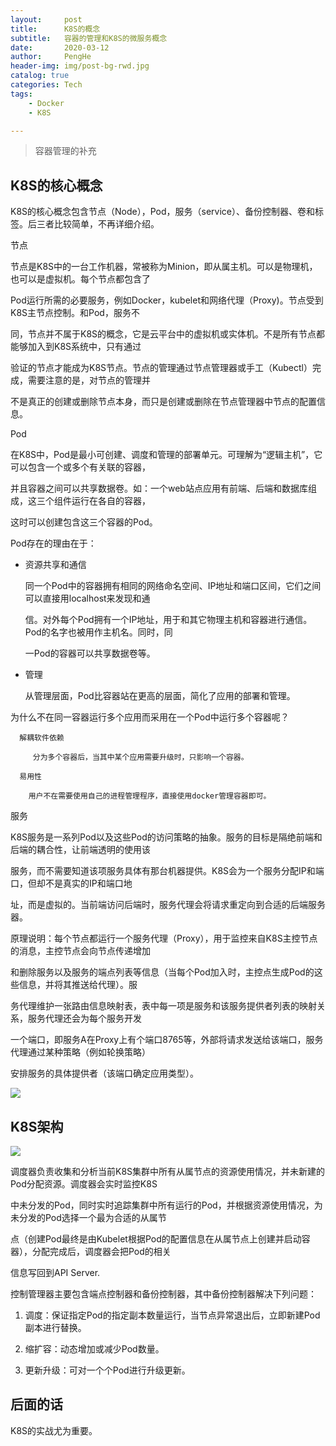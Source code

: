 ```yaml
---
layout:     post
title:      K8S的概念
subtitle:   容器的管理和K8S的微服务概念
date:       2020-03-12
author:     PengHe
header-img: img/post-bg-rwd.jpg
catalog: true
categories: Tech
tags:
    - Docker  
    - K8S  

---
```


> 容器管理的补充

## K8S的核心概念

K8S的核心概念包含节点（Node），Pod，服务（service）、备份控制器、卷和标签。后三者比较简单，不再详细介绍。

节点

节点是K8S中的一台工作机器，常被称为Minion，即从属主机。可以是物理机，也可以是虚拟机。每个节点都包含了   

Pod运行所需的必要服务，例如Docker，kubelet和网络代理（Proxy)。节点受到K8S主节点控制。和Pod，服务不

同，节点并不属于K8S的概念，它是云平台中的虚拟机或实体机。不是所有节点都能够加入到K8S系统中，只有通过

验证的节点才能成为K8S节点。节点的管理通过节点管理器或手工（Kubectl）完成，需要注意的是，对节点的管理并

不是真正的创建或删除节点本身，而只是创建或删除在节点管理器中节点的配置信息。

Pod

在K8S中，Pod是最小可创建、调度和管理的部署单元。可理解为“逻辑主机”，它可以包含一个或多个有关联的容器，

并且容器之间可以共享数据卷。如：一个web站点应用有前端、后端和数据库组成，这三个组件运行在各自的容器，

这时可以创建包含这三个容器的Pod。

Pod存在的理由在于：

- 资源共享和通信

  同一个Pod中的容器拥有相同的网络命名空间、IP地址和端口区间，它们之间可以直接用localhost来发现和通

  信。对外每个Pod拥有一个IP地址，用于和其它物理主机和容器进行通信。Pod的名字也被用作主机名。同时，同

  一Pod的容器可以共享数据卷等。

- 管理

  从管理层面，Pod比容器站在更高的层面，简化了应用的部署和管理。

为什么不在同一容器运行多个应用而采用在一个Pod中运行多个容器呢？

```
  解耦软件依赖
```

  	 	 分为多个容器后，当其中某个应用需要升级时，只影响一个容器。

```
  易用性	
```

  	  	用户不在需要使用自己的进程管理程序，直接使用docker管理容器即可。

服务

K8S服务是一系列Pod以及这些Pod的访问策略的抽象。服务的目标是隔绝前端和后端的耦合性，让前端透明的使用该   

服务，而不需要知道该项服务具体有那台机器提供。K8S会为一个服务分配IP和端口，但却不是真实的IP和端口地   

址，而是虚拟的。当前端访问后端时，服务代理会将请求重定向到合适的后端服务器。



原理说明：每个节点都运行一个服务代理（Proxy），用于监控来自K8S主控节点的消息，主控节点会向节点传递增加   

和删除服务以及服务的端点列表等信息（当每个Pod加入时，主控点生成Pod的这些信息，并将其推送给代理）。服   

务代理维护一张路由信息映射表，表中每一项是服务和该服务提供者列表的映射关系，服务代理还会为每个服务开发   

一个端口，即服务A在Proxy上有个端口8765等，外部将请求发送给该端口，服务代理通过某种策略（例如轮换策略）

安排服务的具体提供者（该端口确定应用类型）。



![](https://feisky.gitbooks.io/kubernetes/architecture/images/14791969311297.png)



## K8S架构

![](https://www.qikqiak.com/k8s-book/docs/images/k8s-structure.jpeg)

调度器负责收集和分析当前K8S集群中所有从属节点的资源使用情况，并未新建的Pod分配资源。调度器会实时监控K8S

中未分发的Pod，同时实时追踪集群中所有运行的Pod，并根据资源使用情况，为未分发的Pod选择一个最为合适的从属节

点（创建Pod最终是由Kubelet根据Pod的配置信息在从属节点上创建并启动容器），分配完成后，调度器会把Pod的相关

信息写回到API Server.

控制管理器主要包含端点控制器和备份控制器，其中备份控制器解决下列问题：

1.  调度：保证指定Pod的指定副本数量运行，当节点异常退出后，立即新建Pod副本进行替换。

2.  缩扩容：动态增加或减少Pod数量。

3.  更新升级：可对一个个Pod进行升级更新。

## 后面的话

K8S的实战尤为重要。
